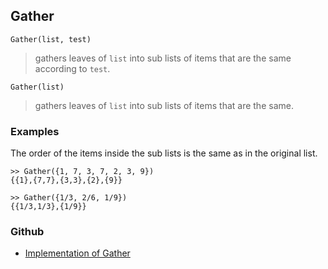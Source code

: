 ## Gather

```
Gather(list, test) 
```

> gathers leaves of `list` into sub lists of items that are the same according to `test`.


```
Gather(list) 
```

> gathers leaves of `list` into sub lists of items that are the same.


### Examples

The order of the items inside the sub lists is the same as in the original list.

``` 
>> Gather({1, 7, 3, 7, 2, 3, 9})
{{1},{7,7},{3,3},{2},{9}}

>> Gather({1/3, 2/6, 1/9})
{{1/3,1/3},{1/9}}
```

### Github

* [Implementation of Gather](https://github.com/axkr/symja_android_library/blob/master/symja_android_library/matheclipse-core/src/main/java/org/matheclipse/core/builtin/ListFunctions.java#L3320) 
